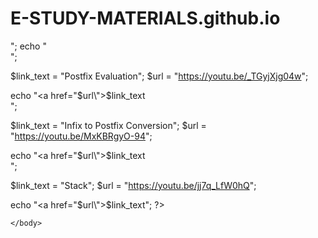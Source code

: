 # E-STUDY-MATERIALS.github.io
<html>
    <body>
<?php
echo "DATA STRUCTURE <br>";
echo "<br>";

$link_text = "Postfix Evaluation";
$url = "https://youtu.be/_TGyjXjg04w";

echo "<a href=\"$url\">$link_text</a><br>";

$link_text = "Infix to Postfix Conversion";
$url = "https://youtu.be/MxKBRgyO-94";

echo "<a href=\"$url\">$link_text</a><br>";

$link_text = "Stack";
$url = "https://youtu.be/jj7q_LfW0hQ";

echo "<a href=\"$url\">$link_text</a>";
?>

    </body>
</html>
